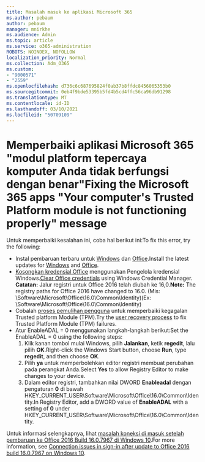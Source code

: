 ```yaml
---
title: Masalah masuk ke aplikasi Microsoft 365
ms.author: pebaum
author: pebaum
manager: mnirkhe
ms.audience: Admin
ms.topic: article
ms.service: o365-administration
ROBOTS: NOINDEX, NOFOLLOW
localization_priority: Normal
ms.collection: Adm_O365
ms.custom:
- "9000571"
- "2559"
ms.openlocfilehash: d736c6c687695824f0ab37b8ffdc8456065353b0
ms.sourcegitcommit: 0eb4f9bde53395b5fd4b5cd4ffc56ca96db91298
ms.translationtype: MT
ms.contentlocale: id-ID
ms.lasthandoff: 03/10/2021
ms.locfileid: "50709109"
---
```

# <a name="fixing-the-microsoft-365-apps-your-computers-trusted-platform-module-is-not-functioning-properly-message"></a><span data-ttu-id="14cca-102">Memperbaiki aplikasi Microsoft 365 "modul platform tepercaya komputer Anda tidak berfungsi dengan benar"</span><span class="sxs-lookup"><span data-stu-id="14cca-102">Fixing the Microsoft 365 apps "Your computer's Trusted Platform module is not functioning properly" message</span></span>

<span data-ttu-id="14cca-103">Untuk memperbaiki kesalahan ini, coba hal berikut ini:</span><span class="sxs-lookup"><span data-stu-id="14cca-103">To fix this error, try the following:</span></span>

- <span data-ttu-id="14cca-104">Instal pembaruan terbaru untuk [Windows](https://support.microsoft.com/help/4027667/windows-10-update) dan [Office](https://support.office.com/article/update-office-and-your-computer-with-microsoft-update-2ab296f3-7f03-43a2-8e50-46de917611c5).</span><span class="sxs-lookup"><span data-stu-id="14cca-104">Install the latest updates for [Windows](https://support.microsoft.com/help/4027667/windows-10-update) and [Office](https://support.office.com/article/update-office-and-your-computer-with-microsoft-update-2ab296f3-7f03-43a2-8e50-46de917611c5).</span></span>
- <span data-ttu-id="14cca-105">[Kosongkan kredensial Office](https://docs.microsoft.com/office/troubleshoot/office-suite-issues/another-account-already-signed-in#step-4-clear-cached-credentials-on-the-computer) menggunakan Pengelola kredensial Windows.</span><span class="sxs-lookup"><span data-stu-id="14cca-105">[Clear Office credentials](https://docs.microsoft.com/office/troubleshoot/office-suite-issues/another-account-already-signed-in#step-4-clear-cached-credentials-on-the-computer) using Windows Credential Manager.</span></span><br/>
    <span data-ttu-id="14cca-106">**Catatan:** Jalur registri untuk Office 2016 telah diubah ke 16,0.</span><span class="sxs-lookup"><span data-stu-id="14cca-106">**Note:** The registry paths for Office 2016 have changed to 16.0.</span></span> <span data-ttu-id="14cca-107">(Mis: \Software\Microsoft\Office\16.0\Common\Identity\)</span><span class="sxs-lookup"><span data-stu-id="14cca-107">(Ex: \Software\Microsoft\Office\16.0\Common\Identity\)</span></span>
- <span data-ttu-id="14cca-108">Cobalah [proses pemulihan pengguna](https://docs.microsoft.com/office365/troubleshoot/administration/connection-issue-when-sign-in-office-2016#symptom-2) untuk memperbaiki kegagalan Trusted platform Module (TPM).</span><span class="sxs-lookup"><span data-stu-id="14cca-108">Try the [user recovery process](https://docs.microsoft.com/office365/troubleshoot/administration/connection-issue-when-sign-in-office-2016#symptom-2) to fix Trusted Platform Module (TPM) failures.</span></span>
- <span data-ttu-id="14cca-109">Atur EnableADAL = 0 menggunakan langkah-langkah berikut:</span><span class="sxs-lookup"><span data-stu-id="14cca-109">Set the EnableADAL = 0 using the following steps:</span></span>  
    1. <span data-ttu-id="14cca-110">Klik kanan tombol mulai Windows, pilih **Jalankan**, ketik **regedit**, lalu pilih **OK**.</span><span class="sxs-lookup"><span data-stu-id="14cca-110">Right-click the Windows Start button, choose **Run**, type **regedit**, and then choose **OK**.</span></span>
    2. <span data-ttu-id="14cca-111">Pilih **ya** untuk memperbolehkan editor registri membuat perubahan pada perangkat Anda.</span><span class="sxs-lookup"><span data-stu-id="14cca-111">Select **Yes** to allow Registry Editor to make changes to your device.</span></span>
    3. <span data-ttu-id="14cca-112">Dalam editor registri, tambahkan nilai DWORD **Enableadal** dengan pengaturan **0** di bawah HKEY_CURRENT_USER\Software\Microsoft\Office\16.0\Common\Identity.</span><span class="sxs-lookup"><span data-stu-id="14cca-112">In Registry Editor, add a DWORD value of **EnableADAL** with a setting of **0** under HKEY_CURRENT_USER\Software\Microsoft\Office\16.0\Common\Identity.</span></span>

<span data-ttu-id="14cca-113">Untuk informasi selengkapnya, lihat [masalah koneksi di masuk setelah pembaruan ke Office 2016 Build 16.0.7967 di Windows 10](https://docs.microsoft.com/office365/troubleshoot/administration/connection-issue-when-sign-in-office-2016).</span><span class="sxs-lookup"><span data-stu-id="14cca-113">For more information, see [Connection issues in sign-in after update to Office 2016 build 16.0.7967 on Windows 10](https://docs.microsoft.com/office365/troubleshoot/administration/connection-issue-when-sign-in-office-2016).</span></span>